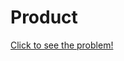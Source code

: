 # Product
<a href="https://codeforces.com/group/uOFUDw8ZO5/contest/465974/problem/D">Click to see the problem! </a>
